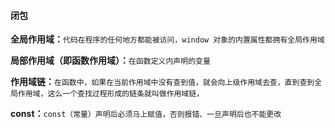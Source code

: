 #### 闭包

**全局作用域：**`代码在程序的任何地方都能被访问，window 对象的内置属性都拥有全局作用域`

**局部作用域（即函数作用域）：**`在函数定义内声明的变量`

**作用域链：**`在函数中，如果在当前作用域中没有查到值，就会向上级作用域去查，直到查到全局作用域，这么一个查找过程形成的链条就叫做作用域链，`

**const：**`const（常量）声明后必须马上赋值，否则报错、一旦声明后也不能更改`